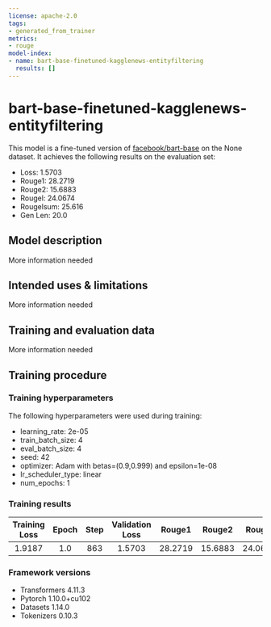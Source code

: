 ```yaml
---
license: apache-2.0
tags:
- generated_from_trainer
metrics:
- rouge
model-index:
- name: bart-base-finetuned-kagglenews-entityfiltering
  results: []
---
```


<!-- This model card has been generated automatically according to the information the Trainer had access to. You
should probably proofread and complete it, then remove this comment. -->

# bart-base-finetuned-kagglenews-entityfiltering

This model is a fine-tuned version of [facebook/bart-base](https://huggingface.co/facebook/bart-base) on the None dataset.
It achieves the following results on the evaluation set:
- Loss: 1.5703
- Rouge1: 28.2719
- Rouge2: 15.6883
- Rougel: 24.0674
- Rougelsum: 25.616
- Gen Len: 20.0

## Model description

More information needed

## Intended uses & limitations

More information needed

## Training and evaluation data

More information needed

## Training procedure

### Training hyperparameters

The following hyperparameters were used during training:
- learning_rate: 2e-05
- train_batch_size: 4
- eval_batch_size: 4
- seed: 42
- optimizer: Adam with betas=(0.9,0.999) and epsilon=1e-08
- lr_scheduler_type: linear
- num_epochs: 1

### Training results

| Training Loss | Epoch | Step | Validation Loss | Rouge1  | Rouge2  | Rougel  | Rougelsum | Gen Len |
|:-------------:|:-----:|:----:|:---------------:|:-------:|:-------:|:-------:|:---------:|:-------:|
| 1.9187        | 1.0   | 863  | 1.5703          | 28.2719 | 15.6883 | 24.0674 | 25.616    | 20.0    |


### Framework versions

- Transformers 4.11.3
- Pytorch 1.10.0+cu102
- Datasets 1.14.0
- Tokenizers 0.10.3
